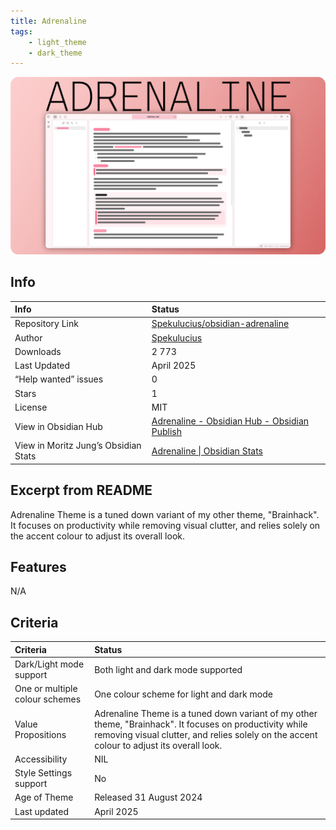 ```yaml
---
title: Adrenaline
tags:
    - light_theme
    - dark_theme
---
```


<img src="https://raw.githubusercontent.com/Spekulucius/obsidian-adrenaline/refs/heads/main/images/adrenaline_thumbnail_fhd.png">

## Info
| Info | Status |
| :--- | :--- |
| Repository Link | [Spekulucius/obsidian-adrenaline](https://github.com/Spekulucius/obsidian-adrenaline) |
| Author | [Spekulucius](https://github.com/Spekulucius) |
| Downloads | 2 773 |
| Last Updated | April 2025 |
| “Help wanted” issues | 0 |
| Stars | 1 |
| License | MIT |
| View in Obsidian Hub | [Adrenaline \- Obsidian Hub \- Obsidian Publish](https://publish.obsidian.md/hub/02+-+Community+Expansions/02.05+All+Community+Expansions/Themes/Adrenaline) |
| View in Moritz Jung’s Obsidian Stats | [Adrenaline \| Obsidian Stats](https://www.moritzjung.dev/obsidian-stats/themes/adrenaline/) |

## Excerpt from README
Adrenaline Theme is a tuned down variant of my other theme, "Brainhack". It focuses on productivity while removing visual clutter, and relies solely on the accent colour to adjust its overall look.

## Features
N/A

## Criteria
| Criteria | Status | 
| :--- | :--- | 
| Dark/Light mode support | Both light and dark mode supported | 
| One or multiple colour schemes | One colour scheme for light and dark mode | 
| Value Propositions | Adrenaline Theme is a tuned down variant of my other theme, "Brainhack". It focuses on productivity while removing visual clutter, and relies solely on the accent colour to adjust its overall look. |
| Accessibility | NIL | 
| Style Settings support | No | 
| Age of Theme | Released 31 August 2024 | 
| Last updated | April 2025 | 